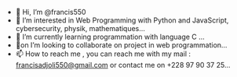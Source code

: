 - 👋 Hi, I’m @francis550
- 👀 I’m interested in Web Programming with Python and JavaScript, cybersecurity, physik, mathematiques...
- 🌱 I’m currently learning programmation with language C ...
- 💞️on I’m looking to collaborate  on project in web programmation...
- 📫 How to reach me , you can reach me with my mail : francisadjoli550@gmail.com or contact me on +228 97 90 37 25...

<!---
francis550/francis550 is a ✨ special ✨ repository because its `README.md` (this file) appears on your GitHub profile.
You can click the Preview link to take a look at your changes.
--->
